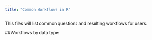 ```yaml
---
title: "Common Workflows in R"
---
```


This files will list common questions and resulting workflows for users.

##Workflows by data type:

